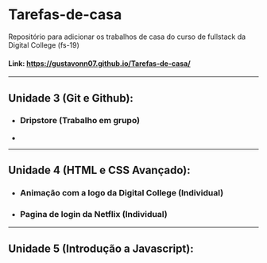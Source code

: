 # Tarefas-de-casa
Repositório para adicionar os trabalhos de casa do curso de fullstack da Digital College (fs-19)

#### Link: https://gustavonn07.github.io/Tarefas-de-casa/

<hr>

## <span align='center'>Unidade 3 (Git e Github):</span>
- ### Dripstore (Trabalho em grupo)
- 
<hr>

## <span align='center'>Unidade 4 (HTML e CSS Avançado):</span>
- ### Animação com a logo da Digital College (Individual)
- ### Pagina de login da Netflix (Individual)

<hr>

## <span align='center'>Unidade 5 (Introdução a Javascript):</span>
